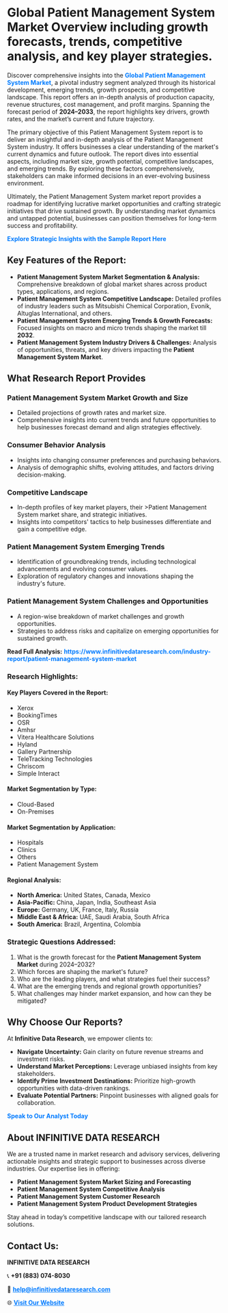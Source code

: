 <h1>Global Patient Management System Market Overview including growth forecasts, trends, competitive analysis, and key player strategies.</h1>
<p>
Discover comprehensive insights into the 
<a href="https://www.infinitivedataresearch.com/industry-report/patient-management-system-market" rel="dofollow" style="color: #007BFF; text-decoration: none;"><strong>Global Patient Management System Market</strong></a>, a pivotal industry segment analyzed through its historical development, emerging trends, growth prospects, and competitive landscape. This report offers an in-depth analysis of production capacity, revenue structures, cost management, and profit margins. Spanning the forecast period of <strong>2024–2033</strong>, the report highlights key drivers, growth rates, and the market’s current and future trajectory.
</p>
<p>
The primary objective of this Patient Management System report is to deliver an insightful and in-depth analysis of the Patient Management System industry. It offers businesses a clear understanding of the market's current dynamics and future outlook. The report dives into essential aspects, including market size, growth potential, competitive landscapes, and emerging trends. By exploring these factors comprehensively, stakeholders can make informed decisions in an ever-evolving business environment.
</p>
<p>
Ultimately, the Patient Management System market report provides a roadmap for identifying lucrative market opportunities and crafting strategic initiatives that drive sustained growth. By understanding market dynamics and untapped potential, businesses can position themselves for long-term success and profitability.
</p>
<p>
<a href="https://www.infinitivedataresearch.com/request-sample/reportId=102885" style="color: #007BFF; text-decoration: none;"><strong>Explore Strategic Insights with the Sample Report Here</strong></a>
</p>

<h2>Key Features of the Report:</h2>
<ul>
<li><strong>Patient Management System Market Segmentation & Analysis:</strong> Comprehensive breakdown of global market shares across product types, applications, and regions.</li>
<li><strong>Patient Management System Competitive Landscape:</strong> Detailed profiles of industry leaders such as Mitsubishi Chemical Corporation, Evonik, Altuglas International, and others.</li>
<li><strong>Patient Management System Emerging Trends & Growth Forecasts:</strong> Focused insights on macro and micro trends shaping the market till <strong>2032</strong>.</li>
<li><strong>Patient Management System Industry Drivers & Challenges:</strong> Analysis of opportunities, threats, and key drivers impacting the <strong>Patient Management System Market</strong>.</li>
</ul>

<h2>What Research Report Provides</h2>
<h3>Patient Management System Market Growth and Size</h3>
<ul>
<li>Detailed projections of growth rates and market size.</li>
<li>Comprehensive insights into current trends and future opportunities to help businesses forecast demand and align strategies effectively.</li>
</ul>

<h3>Consumer Behavior Analysis</h3>
<ul>
<li>Insights into changing consumer preferences and purchasing behaviors.</li>
<li>Analysis of demographic shifts, evolving attitudes, and factors driving decision-making.</li>
</ul>

<h3>Competitive Landscape</h3>
<ul>
<li>In-depth profiles of key market players, their >Patient Management System market share, and strategic initiatives.</li>
<li>Insights into competitors' tactics to help businesses differentiate and gain a competitive edge.</li>
</ul>

<h3>Patient Management System Emerging Trends</h3>
<ul>
<li>Identification of groundbreaking trends, including technological advancements and evolving consumer values.</li>
<li>Exploration of regulatory changes and innovations shaping the industry's future.</li>
</ul>

<h3>Patient Management System Challenges and Opportunities</h3>
<ul>
<li>A region-wise breakdown of market challenges and growth opportunities.</li>
<li>Strategies to address risks and capitalize on emerging opportunities for sustained growth.</li>
</ul>
<p><strong>Read Full Analysis:</strong> <a href="https://www.infinitivedataresearch.com/industry-report/patient-management-system-market" rel="dofollow" style="color: #007BFF; text-decoration: none;"><strong>https://www.infinitivedataresearch.com/industry-report/patient-management-system-market</strong></a></p>
<h3>Research Highlights:</h3>
<h4>Key Players Covered in the Report:</h4>
<ul><li>Xerox</li><li>BookingTimes</li><li>OSR</li><li>Amhsr</li><li>Vitera Healthcare Solutions</li><li>Hyland</li><li>Gallery Partnership</li><li>TeleTracking Technologies</li><li>Chriscom</li><li>Simple Interact</li></ul>
<h4>Market Segmentation by Type:</h4>
<ul><li>Cloud-Based</li><li>On-Premises</li></ul>
<h4>Market Segmentation by Application:</h4>
<ul><li>Hospitals</li><li>Clinics</li><li>Others</li><li>Patient Management System</li></ul>

<h4>Regional Analysis:</h4>
<ul>
<li><strong>North America:</strong> United States, Canada, Mexico</li>
<li><strong>Asia-Pacific:</strong> China, Japan, India, Southeast Asia</li>
<li><strong>Europe:</strong> Germany, UK, France, Italy, Russia</li>
<li><strong>Middle East & Africa:</strong> UAE, Saudi Arabia, South Africa</li>
<li><strong>South America:</strong> Brazil, Argentina, Colombia</li>
</ul>

<h3>Strategic Questions Addressed:</h3>
<ol>
<li>What is the growth forecast for the <strong>Patient Management System Market</strong> during 2024–2032?</li>
<li>Which forces are shaping the market's future?</li>
<li>Who are the leading players, and what strategies fuel their success?</li>
<li>What are the emerging trends and regional growth opportunities?</li>
<li>What challenges may hinder market expansion, and how can they be mitigated?</li>
</ol>

<h2>Why Choose Our Reports?</h2>
<p>At <strong>Infinitive Data Research</strong>, we empower clients to:</p>
<ul>
<li><strong>Navigate Uncertainty:</strong> Gain clarity on future revenue streams and investment risks.</li>
<li><strong>Understand Market Perceptions:</strong> Leverage unbiased insights from key stakeholders.</li>
<li><strong>Identify Prime Investment Destinations:</strong> Prioritize high-growth opportunities with data-driven rankings.</li>
<li><strong>Evaluate Potential Partners:</strong> Pinpoint businesses with aligned goals for collaboration.</li>
</ul>
<p><a href="https://www.infinitivedataresearch.com/industry-report/patient-management-system-market" rel="dofollow" style="color: #007BFF; text-decoration: none;"><strong>Speak to Our Analyst Today</strong></a></p>

<h2>About INFINITIVE DATA RESEARCH</h2>
<p>We are a trusted name in market research and advisory services, delivering actionable insights and strategic support to businesses across diverse industries. Our expertise lies in offering:</p>
<ul>
<li><strong>Patient Management System Market Sizing and Forecasting</strong></li>
<li><strong>Patient Management System Competitive Analysis</strong></li>
<li><strong>Patient Management System Customer Research</strong></li>
<li><strong>Patient Management System Product Development Strategies</strong></li>
</ul>
<p>Stay ahead in today’s competitive landscape with our tailored research solutions.</p>

<h2>Contact Us:</h2>
<p><strong>INFINITIVE DATA RESEARCH</strong></p>
<p>📞 <strong>+91 (883) 074-8030</strong></p>
<p>📧 <strong><a href="mailto:help@infinitivedataresearch.com" style="color: #007BFF;">help@infinitivedataresearch.com</a></strong></p>
<p>🌐 <strong><a href="https://www.infinitivedataresearch.com" rel="dofollow" style="color: #007BFF;">Visit Our Website</a></strong></p>